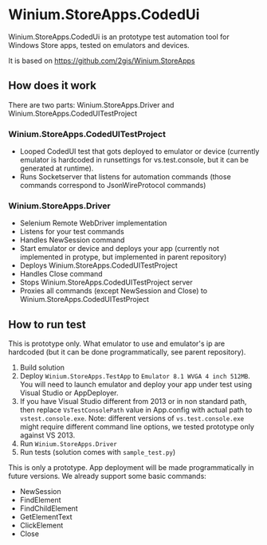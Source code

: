 # Winium.StoreApps.CodedUi

Winium.StoreApps.CodedUi is an prototype test automation tool for Windows Store apps, tested on emulators and devices.

It is based on https://github.com/2gis/Winium.StoreApps

## How does it work

There are two parts: Winium.StoreApps.Driver and Winium.StoreApps.CodedUITestProject

### Winium.StoreApps.CodedUITestProject
- Looped CodedUI test that gots deployed to emulator or device (currently emulator is hardcoded in runsettings for vs.test.console, but it can be generated at runtime).
- Runs Socketserver that listens for automation commands (those commands correspond to JsonWireProtocol commands)

### Winium.StoreApps.Driver
- Selenium Remote WebDriver implementation
- Listens for your test commands
- Handles NewSession command
 - Start emulator or device and deploys your app (currently not implemented in protype, but implemented in parent repository)
 - Deploys Winium.StoreApps.CodedUITestProject
-  Handles Close command
 - Stops Winium.StoreApps.CodedUITestProject server
- Proxies all commands (except NewSession and Close) to Winium.StoreApps.CodedUITestProject


## How to run test

This is prototype only. What emulator to use and emulator's ip are hardcoded (but it can be done programmatically, see parent repository).

1. Build solution
2. Deploy `Winium.StoreApps.TestApp` to `Emulator 8.1 WVGA 4 inch 512MB`. You will need to launch emulator and deploy your app under test using Visual Studio or AppDeployer.
3. If you have Visual Studio different from 2013 or in non standard path, then replace `VsTestConsolePath` value in App.config with actual path to `vstest.console.exe`. Note: different versions of `vs.test.console.exe` might require different command line options, we tested prototype only against VS 2013.
4. Run `Winium.StoreApps.Driver`
5. Run tests (solution comes with `sample_test.py`)

This is only a prototype. App deployment will be made programmatically in future versions.
We already support some basic commands:
- NewSession
- FindElement
- FindChildElement
- GetElementText
- ClickElement
- Close
